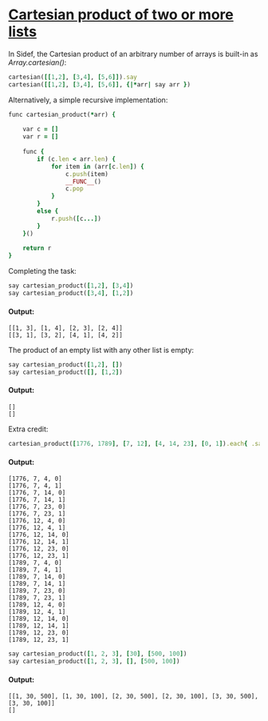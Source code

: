 [1]: https://rosettacode.org/wiki/Cartesian_product_of_two_or_more_lists

# [Cartesian product of two or more lists][1]

In Sidef, the Cartesian product of an arbitrary number of arrays is built-in as *Array.cartesian()*:

```ruby
cartesian([[1,2], [3,4], [5,6]]).say
cartesian([[1,2], [3,4], [5,6]], {|*arr| say arr })
```


Alternatively, a simple recursive implementation:

```ruby
func cartesian_product(*arr) {
 
    var c = []
    var r = []
 
    func {
        if (c.len < arr.len) {
            for item in (arr[c.len]) {
                c.push(item)
                __FUNC__()
                c.pop
            }
        }
        else {
            r.push([c...])
        }
    }()
 
    return r
}
```


Completing the task:

```ruby
say cartesian_product([1,2], [3,4])
say cartesian_product([3,4], [1,2])
```

#### Output:
```
[[1, 3], [1, 4], [2, 3], [2, 4]]
[[3, 1], [3, 2], [4, 1], [4, 2]]
```


The product of an empty list with any other list is empty:

```ruby
say cartesian_product([1,2], [])
say cartesian_product([], [1,2])
```

#### Output:
```
[]
[]
```


Extra credit:

```ruby
cartesian_product([1776, 1789], [7, 12], [4, 14, 23], [0, 1]).each{ .say }
```

#### Output:
```
[1776, 7, 4, 0]
[1776, 7, 4, 1]
[1776, 7, 14, 0]
[1776, 7, 14, 1]
[1776, 7, 23, 0]
[1776, 7, 23, 1]
[1776, 12, 4, 0]
[1776, 12, 4, 1]
[1776, 12, 14, 0]
[1776, 12, 14, 1]
[1776, 12, 23, 0]
[1776, 12, 23, 1]
[1789, 7, 4, 0]
[1789, 7, 4, 1]
[1789, 7, 14, 0]
[1789, 7, 14, 1]
[1789, 7, 23, 0]
[1789, 7, 23, 1]
[1789, 12, 4, 0]
[1789, 12, 4, 1]
[1789, 12, 14, 0]
[1789, 12, 14, 1]
[1789, 12, 23, 0]
[1789, 12, 23, 1]
```
```ruby
say cartesian_product([1, 2, 3], [30], [500, 100])
say cartesian_product([1, 2, 3], [], [500, 100])
```

#### Output:
```
[[1, 30, 500], [1, 30, 100], [2, 30, 500], [2, 30, 100], [3, 30, 500], [3, 30, 100]]
[]
```